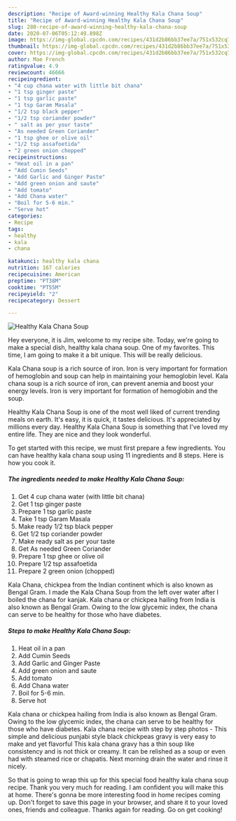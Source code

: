 ```yaml
---
description: "Recipe of Award-winning Healthy Kala Chana Soup"
title: "Recipe of Award-winning Healthy Kala Chana Soup"
slug: 280-recipe-of-award-winning-healthy-kala-chana-soup
date: 2020-07-06T05:12:49.898Z
image: https://img-global.cpcdn.com/recipes/431d2b86bb37ee7a/751x532cq70/healthy-kala-chana-soup-recipe-main-photo.jpg
thumbnail: https://img-global.cpcdn.com/recipes/431d2b86bb37ee7a/751x532cq70/healthy-kala-chana-soup-recipe-main-photo.jpg
cover: https://img-global.cpcdn.com/recipes/431d2b86bb37ee7a/751x532cq70/healthy-kala-chana-soup-recipe-main-photo.jpg
author: Mae French
ratingvalue: 4.9
reviewcount: 46666
recipeingredient:
- "4 cup chana water with little bit chana"
- "1 tsp ginger paste"
- "1 tsp garlic paste"
- "1 tsp Garam Masala"
- "1/2 tsp black pepper"
- "1/2 tsp coriander powder"
- " salt as per your taste"
- "As needed Green Coriander"
- "1 tsp ghee or olive oil"
- "1/2 tsp assafoetida"
- "2 green onion chopped"
recipeinstructions:
- "Heat oil in a pan"
- "Add Cumin Seeds"
- "Add Garlic and Ginger Paste"
- "Add green onion and saute"
- "Add tomato"
- "Add Chana water"
- "Boil for 5-6 min."
- "Serve hot"
categories:
- Recipe
tags:
- healthy
- kala
- chana

katakunci: healthy kala chana 
nutrition: 167 calories
recipecuisine: American
preptime: "PT38M"
cooktime: "PT55M"
recipeyield: "2"
recipecategory: Dessert

---
```



![Healthy Kala Chana Soup](https://img-global.cpcdn.com/recipes/431d2b86bb37ee7a/751x532cq70/healthy-kala-chana-soup-recipe-main-photo.jpg)

Hey everyone, it is Jim, welcome to my recipe site. Today, we're going to make a special dish, healthy kala chana soup. One of my favorites. This time, I am going to make it a bit unique. This will be really delicious.

Kala Chana soup is a rich source of iron. Iron is very important for formation of hemoglobin and soup can help in maintaining your hemoglobin level. Kala chana soup is a rich source of iron, can prevent anemia and boost your energy levels. Iron is very important for formation of hemoglobin and the soup.

Healthy Kala Chana Soup is one of the most well liked of current trending meals on earth. It's easy, it is quick, it tastes delicious. It's appreciated by millions every day. Healthy Kala Chana Soup is something that I've loved my entire life. They are nice and they look wonderful.


To get started with this recipe, we must first prepare a few ingredients. You can have healthy kala chana soup using 11 ingredients and 8 steps. Here is how you cook it.

<!--inarticleads1-->

##### The ingredients needed to make Healthy Kala Chana Soup:

1. Get 4 cup chana water (with little bit chana)
1. Get 1 tsp ginger paste
1. Prepare 1 tsp garlic paste
1. Take 1 tsp Garam Masala
1. Make ready 1/2 tsp black pepper
1. Get 1/2 tsp coriander powder
1. Make ready  salt as per your taste
1. Get As needed Green Coriander
1. Prepare 1 tsp ghee or olive oil
1. Prepare 1/2 tsp assafoetida
1. Prepare 2 green onion (chopped)


Kala Chana, chickpea from the Indian continent which is also known as Bengal Gram. I made the Kala Chana Soup from the left over water after I boiled the chana for kanjak. Kala chana or chickpea hailing from India is also known as Bengal Gram. Owing to the low glycemic index, the chana can serve to be healthy for those who have diabetes. 

<!--inarticleads2-->

##### Steps to make Healthy Kala Chana Soup:

1. Heat oil in a pan
1. Add Cumin Seeds
1. Add Garlic and Ginger Paste
1. Add green onion and saute
1. Add tomato
1. Add Chana water
1. Boil for 5-6 min.
1. Serve hot


Kala chana or chickpea hailing from India is also known as Bengal Gram. Owing to the low glycemic index, the chana can serve to be healthy for those who have diabetes. Kala chana recipe with step by step photos - This simple and delicious punjabi style black chickpeas gravy is very easy to make and yet flavorful This kala chana gravy has a thin soup like consistency and is not thick or creamy. It can be relished as a soup or even had with steamed rice or chapatis. Next morning drain the water and rinse it nicely. 

So that is going to wrap this up for this special food healthy kala chana soup recipe. Thank you very much for reading. I am confident you will make this at home. There's gonna be more interesting food in home recipes coming up. Don't forget to save this page in your browser, and share it to your loved ones, friends and colleague. Thanks again for reading. Go on get cooking!
